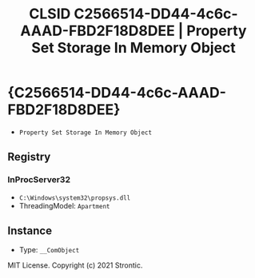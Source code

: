 ﻿---
title: "CLSID C2566514-DD44-4c6c-AAAD-FBD2F18D8DEE | Property Set Storage In Memory Object"
excerpt: What is COM-Object CLSID C2566514-DD44-4c6c-AAAD-FBD2F18D8DEE?
---

# {C2566514-DD44-4c6c-AAAD-FBD2F18D8DEE}

* `Property Set Storage In Memory Object`

## Registry


### InProcServer32

* `C:\Windows\system32\propsys.dll`
* ThreadingModel: `Apartment`

## Instance

* Type: `__ComObject`

MIT License. Copyright (c) 2021 Strontic.


